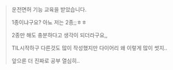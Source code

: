 > 운전면허 기능 교육을 받았습니다.
>
> 1종이냐구요? 아뇨 저는 2종;;ㅎㅎ
>
> 2종만 해도 충분하다고 생각이 되더라구요,,
>
> TIL시작하구 다른것도 많이 작성했지만 다이어리 왜 이렇게 많이 썻지..
>
> 앞으론 더 진짜로 공부 열심히..
